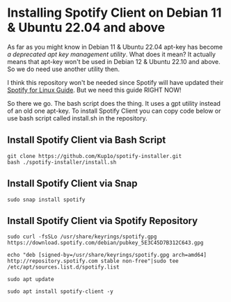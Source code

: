 # Installing Spotify Client on Debian 11 & Ubuntu 22.04 and above

As far as you might know in Debian 11 & Ubuntu 22.04 apt-key has become *a deprecated apt key management utility*. What does it mean? It actually means that apt-key won't be used in Debian 12 & Ubuntu 22.10 and above. So we do need use another utility then.

I think this repository won't be needed since Spotify will have updated their [Spotify for Linux Guide](https://www.spotify.com/fr/download/linux).
But we need this guide RIGHT NOW!

So there we go. The bash script does the thing. It uses a gpt utility instead of an old one apt-key. To install Spotify Client you can copy code below or use bash script called install.sh in the repository.

## Install Spotify Client via Bash Script

```console
git clone https://github.com/Kup1o/spotify-installer.git
bash ./spotify-installer/install.sh
```

## Install Spotify Client via Snap

```console
sudo snap install spotify
```

## Install Spotify Client via Spotify Repository

```console
sudo curl -fsSLo /usr/share/keyrings/spotify.gpg https://download.spotify.com/debian/pubkey_5E3C45D7B312C643.gpg

echo "deb [signed-by=/usr/share/keyrings/spotify.gpg arch=amd64] http://repository.spotify.com stable non-free"|sudo tee /etc/apt/sources.list.d/spotify.list

sudo apt update

sudo apt install spotify-client -y
```
